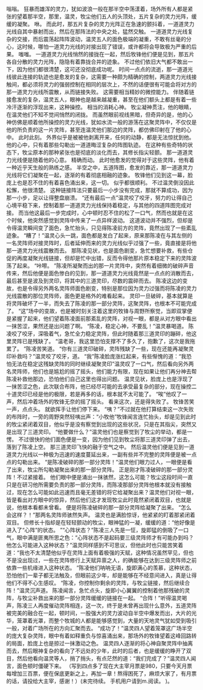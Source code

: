 嗡嗡。
狂暴而雄浑的灵力，犹如波浪一般在那半空中荡漾着，场外所有人都是紧张的望着那半空，那里，温灵，牧尘他们五人的头顶处，五片复杂的灵力光阵，缓缓的凝聚。
咻。
而此时，那五片复杂的灵力光阵正在急速的颤抖着，一道道灵力光线自其中暴射而出，然后在那阵法的中央之处，猛然交触。
一道道灵力光线复杂的交接，而后震荡起阵阵波动，温灵五人的面色极端的凝重，不敢有丝毫的分心，这时候，哪怕一道灵力光线的对接出现了错误，或许都将会导致极为严重的后果。
嗤嗤。
一道道灵力光线悄然的接拢在一起，然后牧锋他们便是见到，那五片各自分散的灵力光阵，隐隐有着靠拢合并的迹象。
不过他们依旧大气都不敢出一下，因为他们都很清楚，这可还没彻底成功呢。
时间一点点的流逝，那一道道光线彼此连接的轨迹也是愈发的复杂，这需要一种颇为精确的控制，两道灵力光线接触间，都必须将灵力的强弱控制在相同的层次上，不然的话便很有可能会将对方的那一道灵力光线所震散，从而链接失败。
这需要相当精妙的微控能力。
伴随着链接愈发的复杂，温灵五人，眼神也是越来越凝重，甚至在他们额头上都是有着一些冷汗逐渐的浮现出来，这种操控。
相当的消耗心神。
牧尘凝神贯注，他的眼睛，在温灵他们不知不觉间悄然的闭拢。
而虽然眼前视线黑暗，但奇异的是，他的心神仿佛是顺着他所操控的灵力光线，犹如水流一般的游荡在这聚灵阵中，不仅仅是他的所负责的这一片灵阵，甚至连温灵他们那边的灵阵，都仿佛印射在了他的心中。
此时此刻。
外界似乎是被被他剥离开来，任何的动静，都是无法惊扰到他。
他的心中，只有着那些勾勒出一道道晦涩复杂的阵图轨迹。
在这种有些奇特的状态下，牧尘原本的那种紧张也是彻底的淡化而去，其修长指尖轻颤。
那一道道灵力光线便是随着他的心意。
精确而动。
此时他愈发的觉得对于这些灵阵，他有着一种近乎天生般的熟练之感。
半空之中，五道阵图，愈发的靠近，那一道道灵力光线将它们凝聚在一起，逐渐的有着彻底相融的迹象。
牧锋他们见到这一幕，脸庞上也是忍不住的有着喜色涌出来，这一切。
似乎都很顺利。
不过温灵倒没因此松懈，他很清楚。
这种链接阵法只要最后一小步没有完成，那就不算成功，因为那一小步，足以让得整盘崩溃。
“还有最后一点”温灵咬了咬牙，努力的让得自己心境平稳下来，控制着那一道道灵力光线保持着稳定，与其他的四道阵图完成对接。
而当他这最后一步完成时，心中顿时忍不住的松了一口气，然而也就是在这个时候，他突然感觉到灵阵中传来了一点异样波动。
这道波动并不强烈，但却是令得温灵瞬间变了面色，急忙抬头，只见得陈凌前方的灵阵，竟然出现了一些紊乱迹象。
“糟了！”温灵心头一跳，面色都是发白了起来，原来那陈凌在与其左侧的一名灵阵师对接灵阵时，后者延伸而来的灵力光线似乎过强了一些，竟直接是将他那一道灵力光线震散而去。
那陈凌见状，也是面色剧变，急忙想要补救，有些仓促的再度凝聚光线链接，但却是忙中出错，反而令得他那片原本稳定下来的灵阵波荡了起来。
“咔嚓。
”陈凌所凝聚而出的那一片灵阵中，突然有着细微的破碎声音传来，然后他便是面色惨白的见到，那一道道灵力光线竟然是一点点的消散而去，最后甚至是波及到灵印，将其中的三道灵印，尽数的震碎而去。
陈凌这边的变故，也是令得另外两名灵阵师面色剧变，特别是那位因为灵力过强而将陈凌的灵力光线震散的那位灵阵师，面色更是格外的难看起来。
灵印一旦破碎，基本就算是将灵阵破坏了一半，而失去了陈凌的那一部分灵阵，这聚灵阵，也根本不可能完成了。
“这”场中的变故，也是被时刻关注着这里的牧锋与周野所察觉，当即双掌便是紧握了起来，他们望着陈凌面前那紊乱的灵阵，对视一眼，都是从对方眼中看出一抹苦涩，果然还是出问题了啊。
“陈凌，稳定心神，不要乱！”温灵暴喝道。
陈凌咬了咬牙，深吸着气，急忙全力稳定灵阵，但此时随着那三道灵印的蹦碎，他这里灵阵已是残缺了。
“温老哥，我这里恐怕支撑不了多久了，抱歉了，这次是我拖累了。
”陈凌苦笑道。
“你有三道灵印破碎，灵阵残缺了一些，现在还能再凝聚灵印补救吗？”温灵咬了咬牙，道。
“我”陈凌脸庞涨红起来，有些惭愧的道：“我恐怕无法在稳定这残缺灵阵的同时继续凝聚灵印”温灵叹了一口气，然后看向另外两名灵阵师，他们也是尴尬的摇了摇头，他们能力有限，现在如果让他们再分神去帮陈凌补救他那边，恐怕他们自己这里也得出问题。
温灵见状，脸庞上也是浮现了一抹苦涩之色，此次联合布阵，他已经尽可能的去承受最复杂的部分，现在操控二十道灵印已经是他的极限，若是再多的话，根本就不太可能了。
“唉”他叹了一声，然后冲着场外的牧锋无奈的摇了摇头。
看来这次，还是得失败了。
牧锋苦笑一声，点点头。
就欲挥手让他们停下来。
“咦？”不过就在他打算结束这一次失败的布阵时，一旁的周野突然轻咦出声：“小牧他”牧锋闻言连忙抬头，却是见到此时的牧尘紧闭着双目，他似乎是没有察觉到出现的这些状况，只是在其指尖，突然又是出现了三道灵印。
“他要做什么？”温灵他们也是察觉到了牧尘的举动，都是一愣。
不过很快的他们面色便是一变，因为他们见到牧尘将那三道灵印弹了出去，落到了陈凌上空。
那三道灵印飞快的融于空气之中。
然后温灵他们便是见到一道道灵力光线以一种极为迅速的速度蔓延出来，一副有些并不完整的灵阵便是被一点点的勾勒出来。
“是陈凌破碎的那一部分灵阵！”温灵他们眼力过人，一眼便是看了出来，牧尘所勾勒凝聚出来的那一部分灵阵。
正是刚才陈凌破碎的那一部分灵阵！不过紧接着。
他们眼中便是涌出一抹骇然，这怎么可能？牧尘这段时间一直只是在研习他所需要负责的那一部分灵阵，而陈凌那部分灵阵他根本就没有接触过，现在怎么可能如此迅速而且毫无差错的将它给凝聚出来？温灵他们对视一眼，皆是看出对方眼中的惊异，然后他们这才发现牧尘此时竟然紧闭着双目，也就是说，他根本看都未曾看。
便是将陈凌破碎的那一部分灵阵给凝聚了出来。
“怎么会这样？！”那两名灵阵师骇然失声。
温灵也是满脸惊讶，他紧紧的盯着那紧闭着双目。
但修长十指却是在轻轻颤动的牧尘，眼神猛的一凝，缓缓的道：“他好像是进入了“心阵”的状态。
”“心阵状态？”陈凌三人先是一怔，旋即猛的倒吸了一口气，眼中满是匪夷所思之色：“心阵状态不是起码要三级灵阵师才有可能办到吗？他怎么可能进入这种状态？”温灵同样感到不可思议，但他此时也只能苦笑着道：“我也不太清楚他似乎在灵阵上面有着极强的天赋，这种情况虽然罕见，但也不是没出现过，一些在灵阵修行上天赋异禀之人，的确能够在达到三级灵阵师之前依靠一些机缘进入这种状态。
”陈凌他们呐呐无语，旋即满心的羡慕，这种状态，恐怕他们一辈子都无法触及，但眼前这少年，却是能够在不经意间进入，真是让得他们不得不心生感叹。
“陈凌，你控制你剩余的灵阵，与牧尘链接，然后继续合阵！”温灵沉声道。
陈凌闻言，急忙点头，旋即小心翼翼的控制着他那残破的灵阵，与牧尘补救出来的那一部分灵阵缓缓的链接在一起。
“合阵！”听得温灵喝声，陈凌三人再度催动灵阵相连，这一次，终于是未曾再出现什么意外，五道灵阵被完美的融合在一起，顿时间，一股强大的灵力波动自半空中爆发而出，大片的光华，笼罩着光罩，而整个牧城的人都是能够感觉到，大量的天地灵气犹如受到吸引一般，对着广场所在的方向汇聚而去。
“成功了！”温灵四人望着笼罩这广场半空的庞大复杂灵阵，眼中有着如释重负与惊喜涌出来，那场外的牧锋望着这峰回路转的局面，脸庞上也是掠过一抹激动之色。
温灵四人逐渐的将心神自聚灵阵中抽离而去，然后眼神复杂的看向了不远处的少年，此时的后者，也是缓缓的睁开了双目，然后他看向温灵等人，捎了捎头，有点茫然的道：“我们完成了？”温灵四人闻言，面色顿时僵硬下来。
（写到四点多了现在大主宰月票是980，只要今天月票每增加三百票，便在保底更新之上，再加一章！熬得困死了，麻烦大家了，有月票的话，请投给大主宰，感谢！）(未完待续。
手机用户请到m.阅读。
)。

